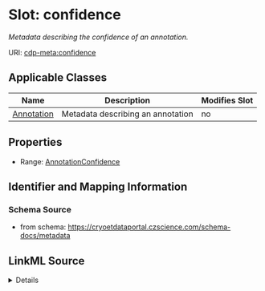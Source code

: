 # Slot: confidence


_Metadata describing the confidence of an annotation._



URI: [cdp-meta:confidence](https://cryoetdataportal.czscience.com/schema/metadata/confidence)



<!-- no inheritance hierarchy -->




## Applicable Classes

| Name | Description | Modifies Slot |
| --- | --- | --- |
[Annotation](Annotation.md) | Metadata describing an annotation |  no  |







## Properties

* Range: [AnnotationConfidence](AnnotationConfidence.md)





## Identifier and Mapping Information







### Schema Source


* from schema: https://cryoetdataportal.czscience.com/schema-docs/metadata




## LinkML Source

<details>
```yaml
name: confidence
description: Metadata describing the confidence of an annotation.
from_schema: https://cryoetdataportal.czscience.com/schema-docs/metadata
rank: 1000
alias: confidence
owner: Annotation
domain_of:
- Annotation
range: AnnotationConfidence
inlined: true
inlined_as_list: true

```
</details>